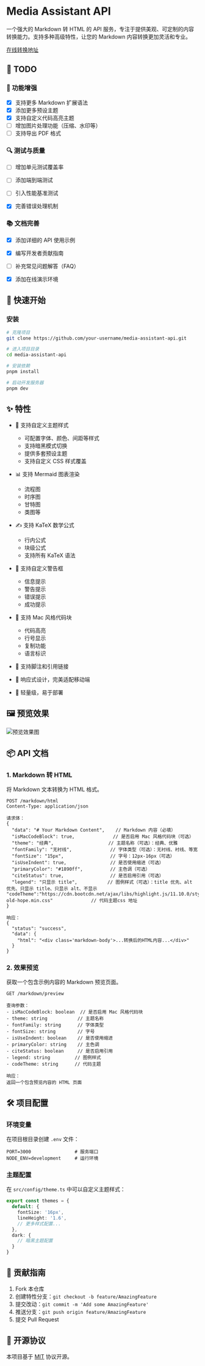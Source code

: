 # Media Assistant API

一个强大的 Markdown 转 HTML 的 API 服务，专注于提供美观、可定制的内容转换能力。支持多种高级特性，让您的 Markdown 内容转换更加灵活和专业。

[在线转换地址](https://md.openwrite.cn/)

## 📝 TODO

### 🎨 功能增强
- [x] 支持更多 Markdown 扩展语法
- [x] 添加更多预设主题
- [x] 支持自定义代码高亮主题
- [ ] 增加图片处理功能（压缩、水印等）
- [ ] 支持导出 PDF 格式

### 🔍 测试与质量
- [ ] 增加单元测试覆盖率
- [ ] 添加端到端测试
- [ ] 引入性能基准测试
- [x] 完善错误处理机制


### 📚 文档完善
- [x] 添加详细的 API 使用示例
- [x] 编写开发者贡献指南
- [ ] 补充常见问题解答（FAQ）
- [x] 添加在线演示环境


## 🚀 快速开始

### 安装

```bash
# 克隆项目
git clone https://github.com/your-username/media-assistant-api.git

# 进入项目目录
cd media-assistant-api

# 安装依赖
pnpm install

# 启动开发服务器
pnpm dev
```

## ✨ 特性

- 🎨 支持自定义主题样式
  - 可配置字体、颜色、间距等样式
  - 支持暗黑模式切换
  - 提供多套预设主题
  - 支持自定义 CSS 样式覆盖

- 📊 支持 Mermaid 图表渲染
  - 流程图
  - 时序图
  - 甘特图
  - 类图等

- ✍️ 支持 KaTeX 数学公式
  - 行内公式
  - 块级公式
  - 支持所有 KaTeX 语法

- 🎯 支持自定义警告框
  - 信息提示
  - 警告提示
  - 错误提示
  - 成功提示

- 💫 支持 Mac 风格代码块
  - 代码高亮
  - 行号显示
  - 复制功能
  - 语言标识

- 🔗 支持脚注和引用链接
- 📱 响应式设计，完美适配移动端
- 🎈 轻量级，易于部署

## 🖼️ 预览效果

![预览效果图](assets/preview.png)

## 📦 API 文档

### 1. Markdown 转 HTML

将 Markdown 文本转换为 HTML 格式。

```http
POST /markdown/html
Content-Type: application/json

请求体：
{
  "data": "# Your Markdown Content",    // Markdown 内容（必填）
  "isMacCodeBlock": true,              // 是否启用 Mac 风格代码块（可选）
  "theme": "经典",                    // 主题名称（可选）：经典、优雅
  "fontFamily": "无衬线",              // 字体类型（可选）：无衬线、衬线、等宽
  "fontSize": "15px",                 // 字号：12px-16px（可选）
  "isUseIndent": true,                // 是否使用缩进（可选）
  "primaryColor": "#1890ff",          // 主色调（可选）
  "citeStatus": true,                 // 是否启用引用（可选）
  "legend": "只显示 title",           // 图例样式（可选）：title 优先、alt 优先、只显示 title、只显示 alt、不显示
"codeTheme":"https://cdn.bootcdn.net/ajax/libs/highlight.js/11.10.0/styles/an-old-hope.min.css"              // 代码主题css 地址
}

响应：
{
  "status": "success",
  "data": {
    "html": "<div class='markdown-body'>...转换后的HTML内容...</div>"
  }
}
```

### 2. 效果预览

获取一个包含示例内容的 Markdown 预览页面。

```http
GET /markdown/preview

查询参数：
- isMacCodeBlock: boolean  // 是否启用 Mac 风格代码块
- theme: string           // 主题名称
- fontFamily: string      // 字体类型
- fontSize: string        // 字号
- isUseIndent: boolean    // 是否使用缩进
- primaryColor: string    // 主色调
- citeStatus: boolean     // 是否启用引用
- legend: string         // 图例样式
- codeTheme: string      // 代码主题

响应：
返回一个包含预览内容的 HTML 页面
```


## 🛠️ 项目配置

### 环境变量

在项目根目录创建 `.env` 文件：

```env
PORT=3000                # 服务端口
NODE_ENV=development     # 运行环境
```

### 主题配置

在 `src/config/theme.ts` 中可以自定义主题样式：

```typescript
export const themes = {
  default: {
    fontSize: '16px',
    lineHeight: '1.6',
    // 更多样式配置...
  },
  dark: {
    // 暗黑主题配置
  }
}
```

## 🤝 贡献指南

1. Fork 本仓库
2. 创建特性分支：`git checkout -b feature/AmazingFeature`
3. 提交改动：`git commit -m 'Add some AmazingFeature'`
4. 推送分支：`git push origin feature/AmazingFeature`
5. 提交 Pull Request

## 📄 开源协议

本项目基于 [MIT](LICENSE) 协议开源。
